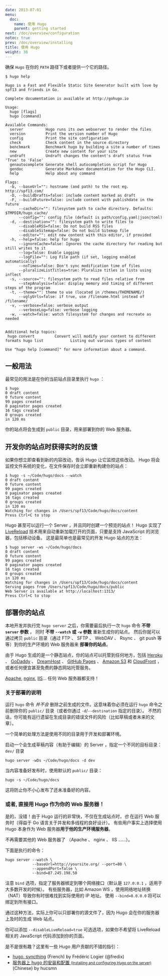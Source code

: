 ```yaml
---
date: 2013-07-01
menu:
  doc:
    name: 使用 Hugo
    parent: getting started
next: /doc/overview/configuration
notoc: true
prev: /doc/overview/installing
title: 使用 Hugo
weight: 30
---
```


确保 `Hugo` 在你的 `PATH` 路径下或者提供一个它的路径。

<pre><code class="hljs nohighlight">$ hugo help

Hugo is a Fast and Flexible Static Site Generator built with love by spf13 and friends in Go.

Complete documentation is available at http://gohugo.io

Usage:
  hugo [flags]
  hugo [command]

Available Commands:
  server          Hugo runs its own webserver to render the files
  version         Print the version number of Hugo
  config          Print the site configuration
  check           Check content in the source directory
  benchmark       Benchmark hugo by building a site a number of times
  new             Create new content for your site
  undraft         Undraft changes the content's draft status from 'True' to 'False'
  genautocomplete Generate shell autocompletion script for Hugo
  gendoc          Generate Markdown documentation for the Hugo CLI.
  help            Help about any command

Flags:
  -b, --baseUrl="": hostname (and path) to the root eg. http://spf13.com/
  -D, --buildDrafts=false: include content marked as draft
  -F, --buildFuture=false: include content with publishdate in the future
      --cacheDir="": filesystem path to cache directory. Defaults: $TMPDIR/hugo_cache/
      --config="": config file (default is path/config.yaml|json|toml)
  -d, --destination="": filesystem path to write files to
      --disableRSS=false: Do not build RSS files
      --disableSitemap=false: Do not build Sitemap file
      --editor="": edit new content with this editor, if provided
  -h, --help=false: help for hugo
      --ignoreCache=false: Ignores the cache directory for reading but still writes to it
      --log=false: Enable Logging
      --logFile="": Log File path (if set, logging enabled automatically)
      --noTimes=false: Don't sync modification time of files
      --pluralizeListTitles=true: Pluralize titles in lists using inflect
  -s, --source="": filesystem path to read files relative from
      --stepAnalysis=false: display memory and timing of different steps of the program
  -t, --theme="": theme to use (located in /themes/THEMENAME/)
      --uglyUrls=false: if true, use /filename.html instead of /filename/
  -v, --verbose=false: verbose output
      --verboseLog=false: verbose logging
  -w, --watch=false: watch filesystem for changes and recreate as needed


Additional help topics:
 hugo convert         Convert will modify your content to different formats hugo list            Listing out various types of content

Use "hugo help [command]" for more information about a command.
</code></pre>

## 一般用法

最常见的用法是在你的当前站点目录里执行 `hugo` ：

    $ hugo
    0 draft content
    0 future content
    99 pages created
    0 paginator pages created
    16 tags created
    0 groups created
    in 120 ms

你的站点将会生成到 `public` 目录，用来部署到你的 Web 服务器。


## 开发你的站点时获得实时的反馈

如果你想立即查看到新的内容改动，告诉 Hugo 让它监控这些改动。
Hugo 将会监控文件系统的变化，在文件保存时会立即重新构建你的站点：

    $ hugo -s ~/Code/hugo/docs --watch
    0 draft content
    0 future content
    99 pages created
    0 paginator pages created
    16 tags created
    0 groups created
    in 120 ms
    Watching for changes in /Users/spf13/Code/hugo/docs/content
    Press Ctrl+C to stop

Hugo 甚至可以运行一个 Server ，并且同时创建一个预览的站点！
Hugo 实现了 [LiveReload](/doc/extras/livereload/) 技术用来自动重新加载打开的页面，只要是支持 JavaScript 的浏览器，包括移动设备。
这是最简单也是最常见的开发 Hugo 站点的方法：

    $ hugo server -ws ~/Code/hugo/docs
    0 draft content
    0 future content
    99 pages created
    0 paginator pages created
    16 tags created
    0 groups created
    in 120 ms
    Watching for changes in /Users/spf13/Code/hugo/docs/content
    Serving pages from /Users/spf13/Code/hugo/docs/public
    Web Server is available at http://localhost:1313/
    Press Ctrl+C to stop


## 部署你的站点

本地开发并执行完 `hugo server` 之后，你需要最后执行一次 `hugo` 命令 **不带 `server` 参数** ，
同时 **不带 `--watch` 或 `-w` 参数** 重新生成你的站点。
然后你就可以通过拷贝 `public` 目录（通过 FTP 、 SFTP 、 WebDAV 、 Rsync 、 git push 等等）到你的生产环境的 Web 服务器来 **部署你的站点**。

由于 Hugo 生成的是一个静态站点，你的站点可以托管到任何地方，包括 [Heroku][] 、 [GoDaddy][] 、 [DreamHost][] 、 [GitHub Pages][] 、 [Amazon S3][] 和 [CloudFront][] ，
或者任何便宜甚至免费的静态网站托管服务。

[Apache][], [nginx][], [IIS][]...  任何 Web 服务器都支持！

[Apache]: http://httpd.apache.org/ "Apache HTTP Server"
[nginx]: http://nginx.org/
[IIS]: http://www.iis.net/
[Heroku]: https://www.heroku.com/
[GoDaddy]: https://www.godaddy.com/
[DreamHost]: http://www.dreamhost.com/
[GitHub Pages]: https://pages.github.com/
[Amazon S3]: http://aws.amazon.com/s3/
[CloudFront]: http://aws.amazon.com/cloudfront/ "Amazon CloudFront"


### 关于部署的说明

运行 `hugo` 命令 *并不会* 删除之前生成的文件。这意味着你必须在运行 `hugo` 命令之前删除你的 `public/` 目录（或者你通过 `-d`/`--destination` 指定的目录）。
不然的话，你可能有运行遗留在生成目录的错误文件的风险（比如草稿或者未来的文章）。

一个简单的处理方法是使用不同的目录用于开发和部署环境。

启动一个会生成草稿内容（有助于编辑）的 Server ，指定一个不同的目标目录： `dev/` 目录

    hugo server -wDs ~/Code/hugo/docs -d dev

当内容准备好发布时，使用默认的 `public/` 目录：

    hugo -s ~/Code/hugo/docs

这将防止你不小心发布了还未准备好的内容。

### 或者, 直接用 Hugo 作为你的 Web 服务器！

是的，没错！由于 Hugo 运行的非常快，不仅在生成站点时，*也* 在运行 Web 服务时（得益于 Go 语言关于并发和多线程的良好设计）。
有些用户事实上选择使用 Hugo 本身作为 Web 服务器**用于他的生产环境服务器**。

不再需要其他的 Web 服务器了 （Apache 、 nginx 、 IIS ……）。

下面是执行的命令：

    hugo server --watch \
                --baseUrl=http://yoursite.org/ --port=80 \
                --appendPort=false \
                --bind=87.245.198.50

注意 `bind` 选项，指定了服务器绑定到哪个网络接口（默认是 `127.0.0.1` ，适用于大多数开发的时候）。
有些服务器，比如 Amazon WS ，使用网络地址转换（NAT）导致你有时很难找到实际使用的 IP 地址。
使用 `--bind=0.0.0.0` 将可以绑定到所有接口。

通过这种方法，实际上你可以只部署你的源文件了，因为 Hugo 会在你的服务器上及时的生成 Web 站点。

你可以添加 `--disableLiveReload=true` 可选选项，如果你不希望将 LiveReload 相关的 JavaScript 代码添加到你的页面。

是不是很有趣？这里有一些 Hugo 用户贡献的不错的指引：

* [hugo, syncthing](http://fredix.ovh/2014/10/hugo-syncthing/) (French) by Frédéric Logier (@fredix)
* [服务器上 hugo 的安装和配置 <small>(Installing and configuring Hugo on the server)</small>](http://hucsmn.com/post/hugo-tutorial-make-it-work/) (Chinese) by hucsmn
